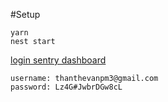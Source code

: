 #Setup

```
yarn
nest start
```

<a href="https://sentry.io">login sentry dashboard</a>
```
username: thanthevanpm3@gmail.com
password: Lz4G#JwbrDGw8cL
```
